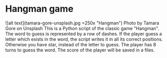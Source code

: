# Hangman game

![alt text](tamara-gore-unsplash.jpg =250x "Hangman")
Photo by Tamara Gore on Unsplash
This is a Python script of the classic game "Hangman".
The word to guess is represented by a row of dashes.
If the player guess a letter which exists in the word, the script writes it in all its correct positions.
Otherwise you have star, instead of the letter to guess.
The player has 8 turns to guess the word.
The score of the player will be saved in a files.
